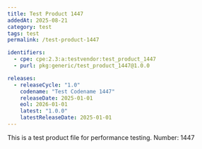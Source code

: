 ```yaml
---
title: Test Product 1447
addedAt: 2025-08-21
category: test
tags: test
permalink: /test-product-1447

identifiers:
  - cpe: cpe:2.3:a:testvendor:test_product_1447
  - purl: pkg:generic/test_product_1447@1.0.0

releases:
  - releaseCycle: "1.0"
    codename: "Test Codename 1447"
    releaseDate: 2025-01-01
    eol: 2026-01-01
    latest: "1.0.0"
    latestReleaseDate: 2025-01-01
---
```


This is a test product file for performance testing. Number: 1447
